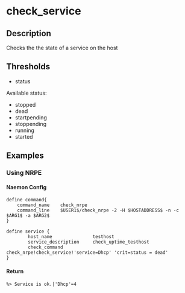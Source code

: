﻿# check_service

## Description

Checks the the state of a service on the host

## Thresholds

- status

Available status:
- stopped
- dead
- startpending
- stoppending
- running
- started

## Examples

### Using NRPE

#### Naemon Config

    define command{
        command_name    check_nrpe
        command_line    $USER1$/check_nrpe -2 -H $HOSTADDRESS$ -n -c $ARG1$ -a $ARG2$
    }

    define service {
            host_name               testhost
            service_description     check_uptime_testhost
            check_command           check_nrpe!check_service!'service=Dhcp' 'crit=status = dead'
    }

#### Return

    %> Service is ok.|'Dhcp'=4